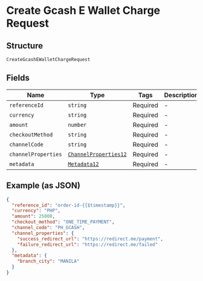 
# Create Gcash E Wallet Charge Request

## Structure

`CreateGcashEWalletChargeRequest`

## Fields

| Name | Type | Tags | Description |
|  --- | --- | --- | --- |
| `referenceId` | `string` | Required | - |
| `currency` | `string` | Required | - |
| `amount` | `number` | Required | - |
| `checkoutMethod` | `string` | Required | - |
| `channelCode` | `string` | Required | - |
| `channelProperties` | [`ChannelProperties12`](/doc/models/channel-properties-12.md) | Required | - |
| `metadata` | [`Metadata12`](/doc/models/metadata-12.md) | Required | - |

## Example (as JSON)

```json
{
  "reference_id": "order-id-{{$timestamp}}",
  "currency": "PHP",
  "amount": 25000,
  "checkout_method": "ONE_TIME_PAYMENT",
  "channel_code": "PH_GCASH",
  "channel_properties": {
    "success_redirect_url": "https://redirect.me/payment",
    "failure_redirect_url": "https://redirect.me/failed"
  },
  "metadata": {
    "branch_city": "MANILA"
  }
}
```

